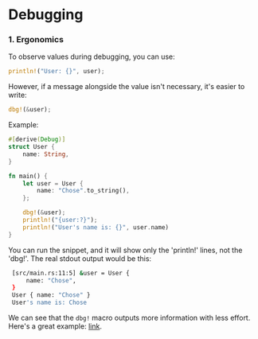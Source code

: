 # Debugging

### 1. Ergonomics

To observe values during debugging, you can use:

```rust
println!("User: {}", user);
```

However, if a message alongside the value isn't necessary, it's easier to write:

```rust
dbg!(&user);
```

Example:

```rust
#[derive(Debug)]
struct User {
    name: String,
}

fn main() {
    let user = User {
        name: "Chose".to_string(),
    };

    dbg!(&user);
    println!("{user:?}");
    println!("User's name is: {}", user.name)
}
```

You can run the snippet, and it will show only the 'println!' lines, not the 'dbg!'. The real stdout output would be this:

```bash
 [src/main.rs:11:5] &user = User {
     name: "Chose",
 }
 User { name: "Chose" }
 User's name is: Chose
```

We can see that the `dbg!` macro outputs more information with less effort. Here's a great example: [link](https://edgl.dev/blog/rust-dbg-macro/).
